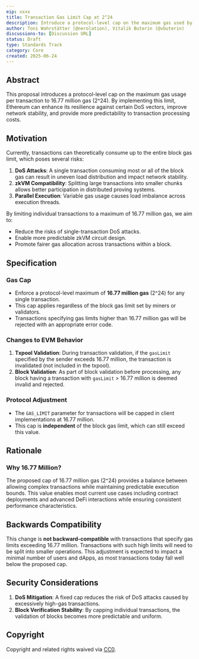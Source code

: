 ```yaml
---
eip: xxxx
title: Transaction Gas Limit Cap at 2^24
description: Introduce a protocol-level cap on the maximum gas used by a transaction to 16.77 million.
author: Toni Wahrstätter (@nerolation), Vitalik Buterin (@vbuterin)
discussions-to: [Discussion URL]
status: Draft
type: Standards Track
category: Core
created: 2025-06-24
---
```


## Abstract

This proposal introduces a protocol-level cap on the maximum gas usage per transaction to 16.77 million gas (2^24). By implementing this limit, Ethereum can enhance its resilience against certain DoS vectors, improve network stability, and provide more predictability to transaction processing costs.

## Motivation

Currently, transactions can theoretically consume up to the entire block gas limit, which poses several risks:

1. **DoS Attacks**: A single transaction consuming most or all of the block gas can result in uneven load distribution and impact network stability.
2. **zkVM Compatibility**: Splitting large transactions into smaller chunks allows better participation in distributed proving systems.
3. **Parallel Execution**: Variable gas usage causes load imbalance across execution threads.

By limiting individual transactions to a maximum of 16.77 million gas, we aim to:

- Reduce the risks of single-transaction DoS attacks.
- Enable more predictable zkVM circuit design.
- Promote fairer gas allocation across transactions within a block.

## Specification

### Gas Cap

- Enforce a protocol-level maximum of **16.77 million gas** (2^24) for any single transaction.
- This cap applies regardless of the block gas limit set by miners or validators.
- Transactions specifying gas limits higher than 16.77 million gas will be rejected with an appropriate error code.

### Changes to EVM Behavior

1. **Txpool Validation**: During transaction validation, if the `gasLimit` specified by the sender exceeds 16.77 million, the transaction is invalidated (not included in the txpool).
2. **Block Validation**: As part of block validation before processing, any block having a transaction with `gasLimit` > 16.77 million is deemed invalid and rejected.

### Protocol Adjustment

- The `GAS_LIMIT` parameter for transactions will be capped in client implementations at 16.77 million.
- This cap is **independent** of the block gas limit, which can still exceed this value.

## Rationale

### Why 16.77 Million?

The proposed cap of 16.77 million gas (2^24) provides a balance between allowing complex transactions while maintaining predictable execution bounds. This value enables most current use cases including contract deployments and advanced DeFi interactions while ensuring consistent performance characteristics.

## Backwards Compatibility

This change is **not backward-compatible** with transactions that specify gas limits exceeding 16.77 million. Transactions with such high limits will need to be split into smaller operations. This adjustment is expected to impact a minimal number of users and dApps, as most transactions today fall well below the proposed cap.

## Security Considerations

1. **DoS Mitigation**: A fixed cap reduces the risk of DoS attacks caused by excessively high-gas transactions.
2. **Block Verification Stability**: By capping individual transactions, the validation of blocks becomes more predictable and uniform.

## Copyright

Copyright and related rights waived via [CC0](../LICENSE.md).